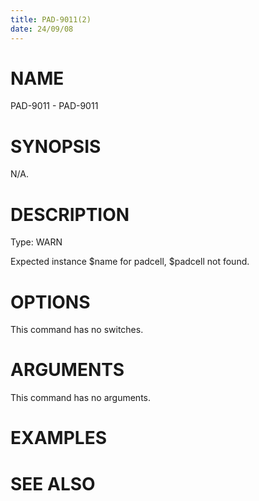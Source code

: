 ```yaml
---
title: PAD-9011(2)
date: 24/09/08
---
```


# NAME

PAD-9011 - PAD-9011

# SYNOPSIS

N/A.

# DESCRIPTION

Type: WARN

Expected instance $name for padcell, $padcell not found.

# OPTIONS

This command has no switches.

# ARGUMENTS

This command has no arguments.

# EXAMPLES

# SEE ALSO

